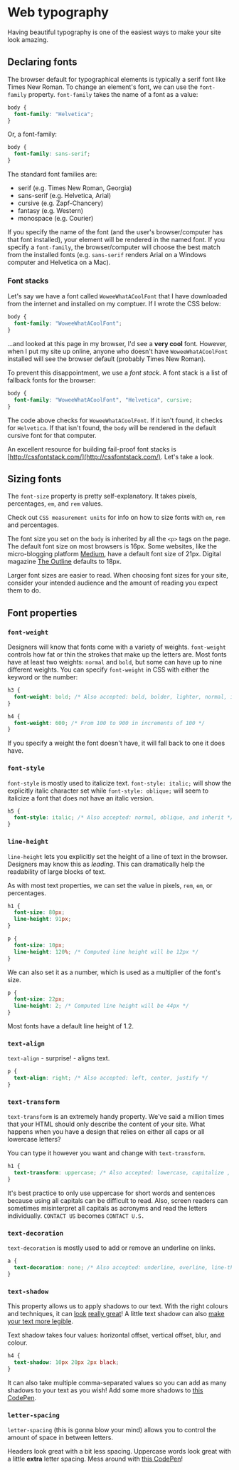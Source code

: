 <!-- Student takeaway: -->
<!--Student will be able to:
- Write a font stack
- Correctly predict which font will render in a user's browser
- Use any of the font properties mentioned
 -->

# Web typography

Having beautiful typography is one of the easiest ways to make your site look amazing.

## Declaring fonts

The browser default for typographical elements is typically a serif font like Times New Roman. To change an element's font, we can use the `font-family` property. `font-family` takes the name of a font as a value:

```css
body {
  font-family: "Helvetica";
}
```

Or, a font-family:

```css
body {
  font-family: sans-serif;
}
```

The standard font families are:

* serif (e.g. Times New Roman, Georgia)
* sans-serif (e.g. Helvetica, Arial)
* cursive (e.g. Zapf-Chancery)
* fantasy (e.g. Western)
* monospace (e.g. Courier)

If you specify the name of the font (and the user's browser/computer has that font installed), your element will be rendered in the named font. If you specify a `font-family`, the browser/computer will choose the best match from the installed fonts (e.g. `sans-serif` renders Arial on a Windows computer and Helvetica on a Mac).

### Font stacks

Let's say we have a font called `WoweeWhatACoolFont` that I have downloaded from the internet and installed on my comptuer. If I wrote the CSS below:

```css
body {
  font-family: "WoweeWhatACoolFont";
}
```

...and looked at this page in my browser, I'd see a **very cool** font. However, when I put my site up online, anyone who doesn't have `WoweeWhatACoolFont` installed will see the browser default (probably Times New Roman).

To prevent this disappointment, we use a _font stack_. A font stack is a list of fallback fonts for the browser:

```css
body {
  font-family: "WoweeWhatACoolFont", "Helvetica", cursive;
}
```

The code above checks for `WoweeWhatACoolFont`. If it isn't found, it checks for `Helvetica`. If that isn't found, the `body` will be rendered in the default cursive font for that computer.

An excellent resource for building fail-proof font stacks is [http://cssfontstack.com/](http://cssfontstack.com/). Let's take a look.

## Sizing fonts

The `font-size` property is pretty self-explanatory. It takes pixels, percentages, `em`, and `rem` values.

Check out `CSS measurement units` for info on how to size fonts with `em`, `rem` and percentages.

The font size you set on the `body` is inherited by all the `<p>` tags on the page. The default font size on most browsers is 16px. Some websites, like the micro-blogging platform [Medium](https://medium.com/@martin.breuss/finding-a-useful-dictionary-api-52084a01503d), have a default font size of 21px. Digital magazine [The Outline](https://theoutline.com/post/6447/ethics-in-news-consumption?zd=1&zi=6alzzi65) defaults to 18px.

Larger font sizes are easier to read. When choosing font sizes for your site, consider your intended audience and the amount of reading you expect them to do.

## Font properties

### `font-weight`

Designers will know that fonts come with a variety of weights. `font-weight` controls how fat or thin the strokes that make up the letters are. Most fonts have at least two weights: `normal` and `bold`, but some can have up to nine different weights. You can specify `font-weight` in CSS with either the keyword or the number:

```css
h3 {
  font-weight: bold; /* Also accepted: bold, bolder, lighter, normal, inherit */
}

h4 {
  font-weight: 600; /* From 100 to 900 in increments of 100 */
}
```

If you specify a weight the font doesn't have, it will fall back to one it does have.

### `font-style`

`font-style` is mostly used to italicize text. `font-style: italic;` will show the explicitly italic character set while `font-style: oblique;` will seem to italicize a font that does not have an italic version.

```css
h5 {
  font-style: italic; /* Also accepted: normal, oblique, and inherit */
}
```

### `line-height`

`line-height` lets you explicitly set the height of a line of text in the browser. Designers may know this as _leading_. This can dramatically help the readability of large blocks of text.

As with most text properties, we can set the value in pixels, `rem`, `em`, or percentages.

```css
h1 {
  font-size: 80px;
  line-height: 91px;
}

p {
  font-size: 10px;
  line-height: 120%; /* Computed line height will be 12px */
}
```

We can also set it as a number, which is used as a multiplier of the font's size.

```css
p {
  font-size: 22px;
  line-height: 2; /* Computed line height will be 44px */
}
```

Most fonts have a default line height of 1.2.

### `text-align`

`text-align` - surprise! - aligns text.

```css
p {
  text-align: right; /* Also accepted: left, center, justify */
}
```

### `text-transform`

`text-transform` is an extremely handy property. We've said a million times that your HTML should only describe the content of your site. What happens when you have a design that relies on either all caps or all lowercase letters?

You can type it however you want and change with `text-transform`.

```css
h1 {
  text-transform: uppercase; /* Also accepted: lowercase, capitalize , inherit */
}
```

It's best practice to only use uppercase for short words and sentences because using all capitals can be difficult to read. Also, screen readers can sometimes misinterpret all capitals as acronyms and read the letters individually. `CONTACT US` becomes `CONTACT U.S.`

### `text-decoration`

`text-decoration` is mostly used to add or remove an underline on links.

```css
a {
  text-decoration: none; /* Also accepted: underline, overline, line-through*/
}
```

### `text-shadow`

This property allows us to apply shadows to our text. With the right colours and techniques, it can [look](https://codepen.io/juanbrujo/pen/yGpAK) [really great](https://codepen.io/hugo/pen/nwivF)! A little text shadow can also [make your text more legible](https://twitter.com/steveschoger/status/880449411150753792).

Text shadow takes four values: horizontal offset, vertical offset, blur, and colour.

```css
h4 {
  text-shadow: 10px 20px 2px black;
}
```

It can also take multiple comma-separated values so you can add as many shadows to your text as you wish! Add some more shadows to [this CodePen](https://codepen.io/zkdan/pen/XygdxX).

### `letter-spacing`

`letter-spacing` (this is gonna blow your mind) allows you to control the amount of space in between letters.

Headers look great with a bit less spacing. Uppercase words look great with a little **extra** letter spacing. Mess around with [this CodePen](https://codepen.io/zkdan/pen/WYOwVq)!
